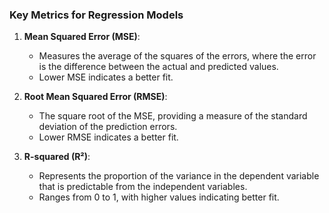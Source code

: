 ### Key Metrics for Regression Models

1. **Mean Squared Error (MSE)**:
   - Measures the average of the squares of the errors, where the error is the difference between the actual and predicted values.
   - Lower MSE indicates a better fit.

2. **Root Mean Squared Error (RMSE)**:
   - The square root of the MSE, providing a measure of the standard deviation of the prediction errors.
   - Lower RMSE indicates a better fit.

3. **R-squared (R²)**:
   - Represents the proportion of the variance in the dependent variable that is predictable from the independent variables.
   - Ranges from 0 to 1, with higher values indicating better fit.
